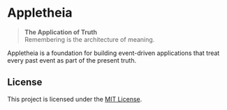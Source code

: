 # Appletheia

> **The Application of Truth**\
> Remembering is the architecture of meaning.

Appletheia is a foundation for building event-driven applications
that treat every past event as part of the present truth.

## License

This project is licensed under the [MIT License](./LICENSE).
